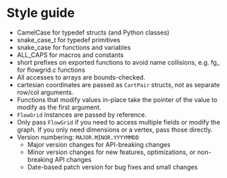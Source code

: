 # Style guide
* CamelCase for typedef structs (and Python classes)
* snake_case_t for typedef primitives
* snake_case for functions and variables
* ALL_CAPS for macros and constants
* short prefixes on exported functions to avoid name collisions, e.g. fg_ for flowgrid.c functions
* All accesses to arrays are bounds-checked.
* cartesian coordinates are passed as `CartPair` structs, not as separate row/col arguments.
* Functions that modify values in-place take the pointer of the value to modify as the first argument.
* `FlowGrid` instances are passed by reference.
* Only pass `FlowGrid` if you need to access multiple fields or modify the graph. If you only need dimensions or a vertex, pass those directly.
* Version numbering: `MAJOR.MINOR.YYYYMMDD`
  * Major version changes for API-breaking changes
  * Minor version changes for new features, optimizations, or non-breaking API changes
  * Date-based patch version for bug fixes and small changes